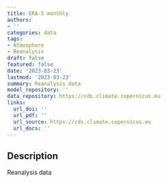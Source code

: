 ```yaml
---
title: ERA-5 monthly
authors:
- ''
categories: data
tags:
- Atmosphere
- Reanalysis
draft: false
featured: false
date: '2023-03-23'
lastmod: '2023-03-23'
summary: Reanalysis data
model_repository: ''
data_repository: https://cds.climate.copernicus.eu
links:
  url_doi: ''
  url_pdf: ''
  url_source: https://cds.climate.copernicus.eu
  url_docs: ''
---
```


## Description

Reanalysis data


